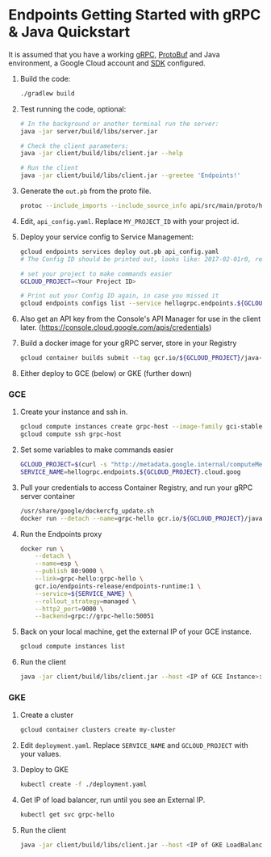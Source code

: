 # Endpoints Getting Started with gRPC & Java Quickstart

It is assumed that you have a
working
[gRPC](http://www.grpc.io/docs/),
[ProtoBuf](https://github.com/google/protobuf#protocol-compiler-installation) and
Java environment, a Google Cloud account
and [SDK](https://cloud.google.com/sdk/) configured.

1. Build the code:

    ```bash
    ./gradlew build
    ```

1. Test running the code, optional:

    ```bash
    # In the background or another terminal run the server:
    java -jar server/build/libs/server.jar

    # Check the client parameters:
    java -jar client/build/libs/client.jar --help

    # Run the client
    java -jar client/build/libs/client.jar --greetee 'Endpoints!'
    ```

1. Generate the `out.pb` from the proto file.

    ```bash
    protoc --include_imports --include_source_info api/src/main/proto/helloworld.proto --descriptor_set_out out.pb
    ```

1. Edit, `api_config.yaml`. Replace `MY_PROJECT_ID` with your project id.

1. Deploy your service config to Service Management:

    ```bash
    gcloud endpoints services deploy out.pb api_config.yaml
    # The Config ID should be printed out, looks like: 2017-02-01r0, remember this

    # set your project to make commands easier
    GCLOUD_PROJECT=<Your Project ID>

    # Print out your Config ID again, in case you missed it
    gcloud endpoints configs list --service hellogrpc.endpoints.${GCLOUD_PROJECT}.cloud.goog
    ```

1. Also get an API key from the Console's API Manager for use in the client later. (https://console.cloud.google.com/apis/credentials)

1. Build a docker image for your gRPC server, store in your Registry

    ```bash
    gcloud container builds submit --tag gcr.io/${GCLOUD_PROJECT}/java-grpc-hello:1.0 .
    ```

1. Either deploy to GCE (below) or GKE (further down)

### GCE

1. Create your instance and ssh in.

    ```bash
    gcloud compute instances create grpc-host --image-family gci-stable --image-project google-containers --tags=http-server
    gcloud compute ssh grpc-host
    ```

1. Set some variables to make commands easier

    ```bash
    GCLOUD_PROJECT=$(curl -s "http://metadata.google.internal/computeMetadata/v1/project/project-id" -H "Metadata-Flavor: Google")
    SERVICE_NAME=hellogrpc.endpoints.${GCLOUD_PROJECT}.cloud.goog
    ```

1. Pull your credentials to access Container Registry, and run your gRPC server container

    ```bash
    /usr/share/google/dockercfg_update.sh
    docker run --detach --name=grpc-hello gcr.io/${GCLOUD_PROJECT}/java-grpc-hello:1.0
    ```

1. Run the Endpoints proxy

    ```bash
    docker run \
        --detach \
        --name=esp \
        --publish 80:9000 \
        --link=grpc-hello:grpc-hello \
        gcr.io/endpoints-release/endpoints-runtime:1 \
        --service=${SERVICE_NAME} \
        --rollout_strategy=managed \
        --http2_port=9000 \
        --backend=grpc://grpc-hello:50051
    ```

1. Back on your local machine, get the external IP of your GCE instance.

    ```bash
    gcloud compute instances list
    ```

1. Run the client

    ```bash
    java -jar client/build/libs/client.jar --host <IP of GCE Instance>:80 --api_key <API Key from Console>
    ```

### GKE

1. Create a cluster

    ```bash
    gcloud container clusters create my-cluster
    ```

1. Edit `deployment.yaml`. Replace `SERVICE_NAME` and `GCLOUD_PROJECT` with your values.

1. Deploy to GKE

    ```bash
    kubectl create -f ./deployment.yaml
    ```

1. Get IP of load balancer, run until you see an External IP.

    ```bash
    kubectl get svc grpc-hello
    ```

1. Run the client

    ```bash
    java -jar client/build/libs/client.jar --host <IP of GKE LoadBalancer>:80 --api_key <API Key from Console>
    ```
